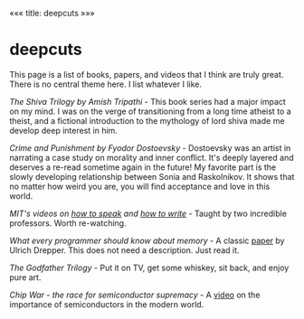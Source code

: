 «««
title: deepcuts
»»»

# deepcuts

This page is a list of books, papers, and videos that I think are truly great. There is no central theme here. I list whatever I like.


<i>The Shiva Trilogy by Amish Tripathi</i> - This book series had a major impact on my mind. I was on the verge of transitioning from a long time atheist to a theist, and a fictional introduction to the mythology of lord shiva made me develop deep interest in him.

<i>Crime and Punishment by Fyodor Dostoevsky</i> - Dostoevsky was an artist in narrating a case study on morality and inner conflict. It's deeply layered and deserves a re-read sometime again in the future! My favorite part is the slowly developing relationship between Sonia and Raskolnikov. It shows that no matter how weird you are, you will find acceptance and love in this world.

<i>MIT's videos on [how to speak](https://www.youtube.com/watch?v=Unzc731iCUY&ab_channel=MITOpenCourseWare) and [how to write](https://www.youtube.com/watch?v=vtIzMaLkCaM&ab_channel=UChicagoSocialSciences)</i> - Taught by two incredible professors. Worth re-watching.

<i>What every programmer should know about memory</i> - A classic [paper](https://people.freebsd.org/~lstewart/articles/cpumemory.pdf) by Ulrich Drepper. This does not need a description. Just read it.

<i>The Godfather Trilogy</i> - Put it on TV, get some whiskey, sit back, and enjoy pure art.

<i>Chip War - the race for semiconductor supremacy</i> - A [video](https://www.youtube.com/watch?v=8mvWbKEpO9Q&ab_channel=TaiwanPlusDocs) on the importance of semiconductors in the modern world.
